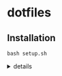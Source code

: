 # dotfiles

## Installation

```
bash setup.sh
```

<details>
<summary>details</summary>

```
su -
# root
apt installl sudo
visudo

# user
sudo apt install git
mkdir -p $HOME/Repositories
git clone https://github.com/shokkunrf/dotfiles.git $HOME/Repositories/dotfiles
cd $HOME/Repositories/dotfiles
bash setup.sh
```

</details>

